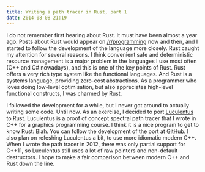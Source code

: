 ```yaml
---
title: Writing a path tracer in Rust, part 1
date: 2014-08-08 21:19
---
```


I do not remember first hearing about Rust.
It must have been almost a year ago.
Posts about Rust would appear on [/r/programming][reddit] now and then,
and I started to follow the development of the language more closely.
Rust caught my attention for several reasons.
I think convenient safe and deterministic resource management is a major problem in the languages I use most often (C++ and C# nowadays),
and this is one of the key points of Rust.
Rust offers a very rich type system like the functional languages.
And Rust is a systems language, providing zero-cost abstractions.
As a programmer who loves doing low-level optimisation,
but also appreciates high-level functional constructs,
I was charmed by Rust.

[reddit]: http://reddit.com/r/programming

I followed the development for a while,
but I never got around to actually writing some code.
Until now.
As an exercise, I decided to port [Luculentus][luculentus] to Rust.
Luculentus is a proof of concept spectral path tracer that I wrote in C++ for a graphics programming course.
I think it is a nice program to get to know Rust:
Blah.
You can follow the development of the port at [GitHub][robigo-luculenta].
I also plan on refeshing Luculentus a bit, to use more idiomatic modern C++.
When I wrote the path tracer in 2012, there was only partial support for C++11,
so Luculentus still uses a lot of raw pointers and non-default destructors.
I hope to make a fair comparison between modern C++ and Rust down the line.

[luculentus]:       https://github.com/ruud-v-a/luculentus
[robigo-luculenta]: https://github.com/ruud-v-a/robigo-luculenta
